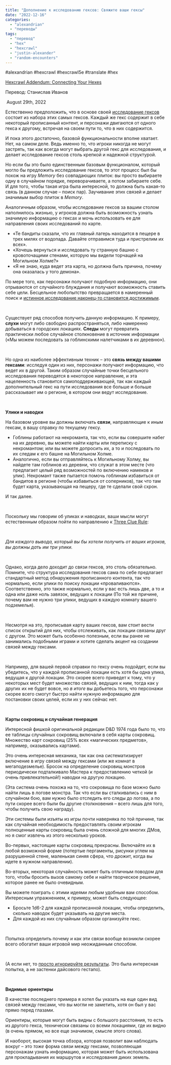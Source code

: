 ```yaml
---
title: "Дополнение к исследованию гексов: Свяжите ваши гексы"
date: "2022-12-16"
categories: 
  - "alexandrian"
  - "переводы"
tags: 
  - "перевод"
  - "hex"
  - "hexcrawl"
  - "justin-alexander"
  - "random-encounters"
---
```


#alexandrian #hexcrawl #hexcrawl5e #translate #hex

[Hexcrawl Addendum: Connecting Your Hexes](https://thealexandrian.net/wordpress/48383/roleplaying-games/hexcrawl-addendum-connecting-your-hexes)

Перевод: Станислав Иванов

 August 29th, 2022

Естественно предположить, что в основе своей [исследование гексов](https://thealexandrian.net/wordpress/46020/roleplaying-games/5e-hexcrawl) состоит из набора этих самых гексов. Каждый же гекс содержит в себе некоторый прописанный контент, и персонажи двигаются от одного гекса к другому, встречая на своем пути то, что в них содержится.

И пока этого достаточно, базовой функциональности вполне хватает. Нет, на самом деле. Ведь именно то, что игроки никогда не могут застрять, так как всегда могут выбрать другой гекс для исследования, и делает исследование гексов столь крепкой и надежной структурой.

Но если бы это было единственным базовым функционалом, который могло бы предложить исследование гексов, то этот процесс был бы похож на игру _Memory_ без совпадающих плиток: вы просто выбираете одну в случайном порядке, переворачиваете, а потом забираете себе. И для того, чтобы такая игра была интересной, то должна быть какая-то связь (в данном случае – поиск пар). Заучивание этих связей и делает значимым выбор плиток в _Memory_.

Аналогичным образом, чтобы исследование гексов за вашим столом наполнилось жизнью, у игроков должна быть возможность узнать значимую информацию о гексах и мочь использовать ее для направления своих исследований по карте.

- «Те бандиты сказали, что их главный лагерь находится в пещере в трех милях от водопада. Давайте отправимся туда и пристрелим их всех».
- «Хочешь вернуться и исследовать ту странную башню с кровоточащими стенами, которую мы видели торчащей на Могильном Холме?»
- «Я не знаю, куда ведет эта карта, но должна быть причина, почему она оказалась у того демона».

По мере того, как персонажи получают подобную информацию, они отрываются от случайного блуждания и получают возможность ставить себе цели. Бесцельное любопытство превращается в намеренный поиск и [истинное исследование наконец-то становится достижимым](https://thealexandrian.net/wordpress/46504/roleplaying-games/whither-exploration-the-invisible-pillar-of-5th-edition).

 

Существует ряд способов получить данную информацию. К примеру, **слухи** могут либо свободно распространяться, либо намеренно добываться в городских локациях. **Следы** могут превратить практически любое случайное столкновение в источник информации («Мы можем последовать за гоблинскими налетчиками в их деревню»).

 

Но одна из наиболее эффективным техник – это **связь между вашими гексами**: исследуя один из них, персонажи получают информацию, что ведет их в другой. Таким образом случайные точки бесцельного исследования переводятся в некоторое направление, и эта нацеленность становится самоподдерживающей, так как каждый дополнительный гекс на пути исследования все больше и больше рассказывает им о регионе, в котором они ведут исследование.

 

**Улики и наводки**

На базовом уровне вы должны включать **связи**, направляющие к иным гексам, в вашу справку по текущему гексу.

- Гоблины работают на некроманта, так что, если вы совершите набег на их деревню, вы можете найти карты или переписку с некромантом; или вы можете допросить их, а то и последовать по их следам к его башне на Могильном Холме.
- Аналогично, если вы отправляйтесь к Могильному Холму, вы найдете там гоблинов из деревни, что служат в этом месте (что предлагает целый ряд возможностей по включению намеков и улик). Некромант также пытается помочь гоблинам избавиться от бандитов в регионе (чтобы избавиться от соперников), так что там будет карта, указывающая на пещеру, где те сделали свой схрон.

И так далее.

 

Поскольку мы говорим об уликах и наводках, ваши мысли могут естественным образом пойти по направлению к [Three Clue Rule](https://thealexandrian.net/wordpress/1118/roleplaying-games/three-clue-rule):

 

_Для каждого вывода, который вы бы хотели получить от ваших игроков, вы должны дать им три улики._

 

Однако, когда дело доходит до связи гексов, это столь обязательно. Помните, что структура исследования гексов сама по себе предлагает стандартный метод обнаружения прописанного контента, так что нормально, если улики по поиску локации «проваливаются». Соответственно, это также нормально, если у вас есть лишь две, а то и одна или даже ноль завязок, ведущих к локации (По той же причине, почему вам не нужно три улики, ведущих в каждую комнату вашего подземелья).

 

Несмотря на это, прописывая карту ваших гексов, вам стоит вести список открытий для них, чтобы отслеживать, как локации связаны друг с другом. Это может быть особенно полезным, если вы ранее не занимались подобными играми и хотите сделать акцент на создании связей между гексами.

 

Например, для вашей первой справки по гексу очень подойдет, если вы убедитесь, что у каждой прописанной локации есть хотя бы одна улика, ведущая к другой локации. Это скорее всего приведет к тому, что у некоторых мест будет множество связей, ведущих к ним, тогда как у других их не будет вовсе, но _в итоге_ вы добьетесь того, что персонажи скорее всего смогут быстро найти нужную информацию для постановки своих целей, если их у них сейчас нет.

 

**Карты сокровищ и случайная генерация**

Интересной фишкой оригинальной редакции D&D 1974 года было то, что ее таблицы случайных сокровищ включали в себя карты сокровищ. Множество карт сокровищ (25% всех «магических предметов», например, оказывались картами).

Это очень интересная механика, так как она систематизирует включение в игру связей между гексами (или же комнат в мегаподезмелье). Бросок на определение сокровищ монстров периодически подталкивало Мастера к предоставлению четкой (и очень привлекательной!) наводки на другую локацию.

(Эта система очень похожа на то, что сокровища по базе можно было найти лишь в логове монстра. Так что если вы сталкивались с ним в случайном бою, вам нужно было отследить его следы до логова, а по пути скорее всего были бы другие столкновения – всего лишь для того, чтобы получить свою награду).

Эти системы были изъяты из игры почти наверняка по той причине, так как случайная необходимость предоставлять своим игрокам полноценные карты сокровищ была очень сложной для многих ДМов, но я смог извлечь из этого несколько уроков.

Во-первых, настоящие карты сокровищ прекрасны. Включайте их в любой возможной форме (потертые пергаменты, рисунки углем на разрушенной стене, маленькая синяя сфера, что дрожит, когда вы идете в нужном направлении).

Во-вторых, некоторая случайность может быть отличным поводом для того, чтобы бросить вызов самому себе и найти творческое решение, которое ранее не было очевидным.

Вы можете поиграть с этими идеями любым удобным вам способом. Интересным упражнением, к примеру, может быть следующее:

- Бросьте 1d6-2 для каждой прописанной локации, чтобы определить, сколько наводок будет указывать на другие места.
- Для каждой из них случайным образом организуйте гекс.

 

Попытка определить почему и как эти связи вообще возникли скорее всего обогатит ваши игровой мир неожиданным способом.

 

(А если нет, то [просто игнорируйте результаты](https://thealexandrian.net/wordpress/43720/roleplaying-games/the-fudging-corollary-not-all-dice-rolls-are-mechanics). Это была интересная попытка, а не застенки дайсового гестапо).

 

**Видимые ориентиры**

В качестве последнего примера я хотел бы указать на еще один вид связей между гексами, что вы могли не заметить, хотя он был у вас прямо перед глазами.

Ориентиры, которые могут быть видны с большого расстояния, то есть из другого гекса, технически связаны со всеми локациями, где их видно (в очень прямом, но все еще значимом, смысле этого слова).

И наоборот, высокая точка обзора, которая позволит вам наблюдать вокруг – это _тоже_ форма связи между гексами, позволяющая персонажам узнать информацию, которая может быть использована для прокладывания их маршрутов и исследования диких земель.
